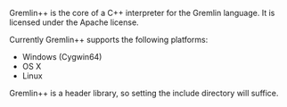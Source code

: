 Gremlin++ is the core of a C++ interpreter for the Gremlin language.
It is licensed under the Apache license.

Currently Gremlin++ supports the following platforms:
  - Windows (Cygwin64)
  - OS X
  - Linux

Gremlin++ is a header library, so setting the include directory will
suffice.

